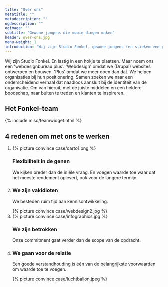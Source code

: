 ```yaml
---
title: "Over ons"
metatitle: ""
metadescription: ""
ogdescription: ""
ogimage: ""
subtitle: "Gewone jongens die mooie dingen maken"
header: over-ons.jpg
menu-weight: 1
introduction: "Wij zijn Studio Fonkel, gewone jongens (en stiekem een paar meiden) die mooie dingen maken."
---
```

Wij zijn Studio Fonkel. En lastig in een hokje te plaatsen. Maar noem ons een 'webdesignbureau plus'. 'Webdesign' omdat we (Drupal) websites ontwerpen en bouwen. 'Plus' omdat we meer doen dan dat. We helpen organisaties bij hun positionering. Samen zoeken we naar een onderscheidend verhaal dat naadloos aansluit bij de identiteit van de organisatie. Om van hieruit, met de juiste middelen en een heldere boodschap, naar buiten te treden en klanten te inspireren.

<h2 class="page-title">Het Fonkel-team</h2>

{% include misc/teamwidget.html %}

<h2 class="convince-title">4 redenen om met ons te werken</h2>
<ol class="convinceblock">

  <li class="convinceblock-item">
    <div class="convinceblock-item-image">
      {% picture convince case/carto1.png %}
    </div>
    <div class="convinceblock-item-content">
      <h3 class="convinceblock-item-title">Flexibiliteit in de genen</h3>
      <p class="convinceblock-item-text">We kijken breder dan de iniële vraag. En voegen waarde toe waar dat het meeste rendement oplevert, ook voor de langere termijn.</p>
    </div>
  </li>

  <li class="convinceblock-item">
    <div class="convinceblock-item-content">
      <h3 class="convinceblock-item-title">We zijn vakidioten</h3>
      <p class="convinceblock-item-text">We besteden ruim tijd aan kennisontwikkeling.</p>
    </div>
    <div class="convinceblock-item-image">
      {% picture convince case/webdesign2.jpg %}
    </div>
  </li>

  <li class="convinceblock-item">
    <div class="convinceblock-item-image">
      {% picture convince case/infographics.jpg %}
    </div>
    <div class="convinceblock-item-content">
      <h3 class="convinceblock-item-title">We zijn betrokken</h3>
      <p class="convinceblock-item-text">Onze commitment gaat verder dan de scope van de opdracht.</p>
    </div>
  </li>

  <li class="convinceblock-item">
    <div class="convinceblock-item-content">
      <h3 class="convinceblock-item-title">We gaan voor de relatie</h3>
      <p class="convinceblock-item-text">Een goede verstandhouding is één van de belangrijkste voorwaarden om waarde toe te voegen.</p>
    </div>
    <div class="convinceblock-item-image">
      {% picture convince case/luchtballon.jpeg %}
    </div>
  </li>
</ol>
